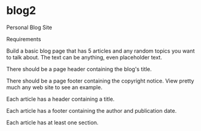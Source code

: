 # blog2
Personal Blog Site

Requirements

Build a basic blog page that has 5 articles and any random topics you want to talk about. The text can be anything, even placeholder text.

There should be a page header containing the blog's title.

There should be a page footer containing the copyright notice. View pretty much any web site to see an example.

Each article has a header containing a title.

Each article has a footer containing the author and publication date.

Each article has at least one section.